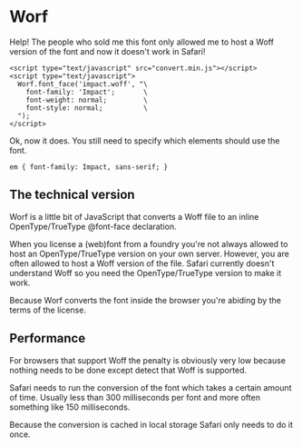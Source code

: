 Worf
====

Help! The people who sold me this font only allowed me to host a Woff version
of the font and now it doesn't work in Safari!

    <script type="text/javascript" src="convert.min.js"></script>
    <script type="text/javascript">
      Worf.font_face('impact.woff', "\
        font-family: 'Impact';       \
        font-weight: normal;         \
        font-style: normal;          \
      ");
    </script>

Ok, now it does. You still need to specify which elements should use the font.

    em { font-family: Impact, sans-serif; }

The technical version
---------------------

Worf is a little bit of JavaScript that converts a Woff file to an inline
OpenType/TrueType @font-face declaration.

When you license a (web)font from a foundry you're not always allowed to host
an OpenType/TrueType version on your own server. However, you are often
allowed to host a Woff version of the file. Safari currently doesn't
understand Woff so you need the OpenType/TrueType version to make it work.

Because Worf converts the font inside the browser you're abiding by the terms
of the license.

Performance
-----------

For browsers that support Woff the penalty is obviously very low because
nothing needs to be done except detect that Woff is supported.

Safari needs to run the conversion of the font which takes a certain amount
of time. Usually less than 300 milliseconds per font and more often something
like 150 milliseconds.

Because the conversion is cached in local storage Safari only needs to do
it once.